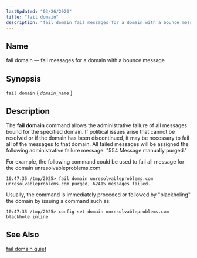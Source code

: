 ```yaml
---
lastUpdated: "03/26/2020"
title: "fail domain"
description: "fail domain fail messages for a domain with a bounce message fail domain domain name The fail domain command allows the administrative failure of all messages bound for the specified domain If political issues arise that cannot be resolved or if the domain has been discontinued it may be necessary..."
---
```


<a name="console_commands.fail_domain"></a> 
## Name

fail domain — fail messages for a domain with a bounce message

## Synopsis

`fail domain` { *`domain_name`* }

<a name="idp12221136"></a> 
## Description

The **fail domain**        command allows the administrative failure of all messages bound for the specified domain. If political issues arise that cannot be resolved or if the domain has been discontinued, it may be necessary to fail all of the messages to that domain. All failed messages will be assigned the following administrative failure message: "554 Message manually purged."

For example, the following command could be used to fail all message for the domain unresolvableproblems.com.

```
10:47:35 /tmp/2025> fail domain unresolvableproblems.com
unresolvableproblems.com purged, 62415 messages failed.
```

Usually, the command is immediately proceded or followed by "blackholing" the domain by issuing a command such as:

`10:47:35 /tmp/2025> config set domain unresolvableproblems.com blackhole inline`<a name="idp12902832"></a> 
## See Also

[fail domain quiet](/momentum/4/console-commands/fail-domain-quiet)